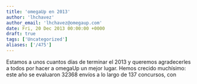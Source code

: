 ```yaml
---
title: 'omegaUp en 2013'
author: 'lhchavez'
author_email: 'lhchavez@omegaup.com'
date: Fri, 20 Dec 2013 00:00:00 +0000
draft: true
tags: ['Uncategorized']
aliases: ['/475']
---
```


Estamos a unos cuantos días de terminar el 2013 y queremos agradecerles a todos por hacer a omegaUp un mejor lugar. Hemos crecido muchísimo: este año se evaluaron 32368 envíos a lo largo de 137 concursos, con
